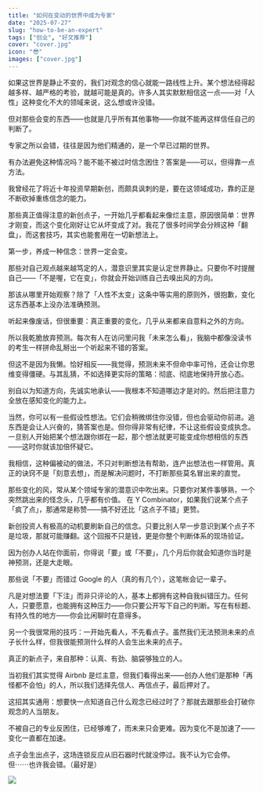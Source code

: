 ```yaml
---
title: "如何在变动的世界中成为专家"
date: "2025-07-27"
slug: "how-to-be-an-expert"
tags: ["创业", "好文推荐"]
cover: "cover.jpg"
icon: "😎"
images: ["cover.jpg"]
---
```

如果这世界是静止不变的，我们对观念的信心就能一路线性上升。某个想法经得起越多样、越严格的考验，就越可能是真的。许多人其实默默相信这一点——对「人性」这种变化不大的领域来说，这么想或许没错。



但对那些会变的东西——也就是几乎所有其他事物——你就不能再这样信任自己的判断了。



专家之所以会错，往往是因为他们精通的，是一个早已过期的世界。



有办法避免这种情况吗？能不能不被过时信念困住？答案是——可以，但得靠一点方法。



我曾经花了将近十年投资早期新创，而颇具讽刺的是，要在这领域成功，靠的正是不断砍掉重练信念的能力。



那些真正值得注意的新创点子，一开始几乎都看起来像烂主意，原因很简单：世界才刚变，而这个变化刚好让它从坏变成了对。我花了很多时间学会分辨这种「翻盘」，而这套技巧，其实也能套用在一切新想法上。



第一步，养成一种信念：世界一定会变。



那些对自己观点越来越笃定的人，潜意识里其实是认定世界静止。只要你不时提醒自己——「不是喔，它在变」，你就会开始训练自己去嗅出风的方向。



那该从哪里开始观察？除了「人性不太变」这条中等实用的原则外，很抱歉，变化这东西基本上没办法准确预测。



听起来像废话，但很重要：真正重要的变化，几乎从来都来自意料之外的方向。



所以我乾脆放弃预测。每次有人在访问里问我「未来怎么看」，我脑中都像没读书的考生一样拼命乱掰出一个听起来不错的答案。



但这不是因为我懒。恰好相反——我觉得，预测未来不但命中率可怜，还会让你思维变得僵硬。与其乱猜，不如选择更实际的策略：彻底、彻底地保持开放心态。



别自以为知道方向，先诚实地承认——我根本不知道哪边才是对的。然后把注意力全放在感知变化的能力上。



当然，你可以有一些假设性想法。它们会稍微绑住你没错，但也会驱动你前进。追东西是会让人兴奋的，猜答案也是。但你得非常有纪律，不让这些假设变成执念。
一旦别人开始把某个想法跟你绑在一起，那个想法就更可能变成你想相信的东西——这时你就该加倍怀疑它。



我相信，这种偏被动的做法，不只对判断想法有帮助，连产出想法也一样管用。真正的诀窍不是「刻意去想」，而是解决问题时，不打断那些莫名冒出来的直觉。



那些变化的风，常从某个领域专家的潜意识中吹出来。只要你对某件事够熟，一个突然跳出来的怪念头，几乎都有价值。
在 Y Combinator，如果我们说某个点子「疯了点」，那通常是称赞——搞不好还比「这点子不错」更赞。



新创投资人有极高的动机要刷新自己的信念。只要比别人早一步意识到某个点子不是垃圾，那就可能赚翻。这个回报不只是钱，更是你整个判断体系的现场验证。



因为创办人站在你面前，你得说「要」或「不要」，几个月后你就会知道你当时是神预测，还是大走眼。



那些说「不要」而错过 Google 的人（真的有几个），这笔帐会记一辈子。



凡是对想法要「下注」而非只评论的人，基本上都拥有这种自我纠错压力。任何人，只要愿意，也能拥有这种压力——你只要公开写下自己的判断。写在有标题、有持久性的地方——你会比闲聊时在意得多。



另一个我很常用的技巧：一开始先看人，不先看点子。虽然我们无法预测未来的点子长什么样，但我很能预测什么样的人会生出未来的点子。



真正的新点子，来自那种：认真、有劲、脑袋够独立的人。



当初我们其实觉得 Airbnb 是烂主意，但我们看得出来——创办人他们是那种「再怪都不会怕」的人，所以我们选择先信人、再信点子，最后押对了。



这招其实通用：想要快一点知道自己什么观念已经过时了？那就去跟那些会打破你观念的人当朋友。



不被自己的专业反困住，已经够难了，而未来只会更难。因为变化不是加速了——变化一直都在加速。



点子会生出点子，这场连锁反应从旧石器时代就没停过。我不认为它会停。
但⋯⋯也许我会错。（最好是）




![](https://prod-files-secure.s3.us-west-2.amazonaws.com/112d0858-5090-4d34-a606-b75eb8d65fd2/46476355-9cf3-4e99-9b7a-3531bc426380/1000202064.png?X-Amz-Algorithm=AWS4-HMAC-SHA256&X-Amz-Content-Sha256=UNSIGNED-PAYLOAD&X-Amz-Credential=ASIAZI2LB466WKCEAMCE%2F20250923%2Fus-west-2%2Fs3%2Faws4_request&X-Amz-Date=20250923T221149Z&X-Amz-Expires=3600&X-Amz-Security-Token=IQoJb3JpZ2luX2VjEMb%2F%2F%2F%2F%2F%2F%2F%2F%2F%2FwEaCXVzLXdlc3QtMiJHMEUCIGpUx7%2BpK0VKfFFmoyMwJIBBdyP2dG%2Fc84AK7v4%2FmTGVAiEAhPvU86xj5qdAFL4Gh5CX7QTPbMJ2%2BJGoFOAfr%2FyRtN0q%2FwMIThAAGgw2Mzc0MjMxODM4MDUiDJ4F%2B733VBpg1sTGdyrcA%2BGzDyuOltTqPeSHLJBlLB7buPIUvsQP1%2FUaCpnus1twzkh7e0gGSe4OTOPmCR%2F3oLgAFUuT1DZrBgyEgorqUHMHCNltrwNPUzyC%2Fnh6LorNgP89GB59BDVcLNhlwhCyn2vHUvX8Uol1ofXj64w1ddDXbYxhdhVqBzwexgiwxrdN91EkH3VaR9%2B7cojR2INbTAmYU3GhzKDW3U8qFkhqj75CUWmB3JOqGDdrm1hSxtfNhLw9hu3Na3jAO5TLzfK9ho4jUz2dMpcxPTvi6BafDEqh14wGhXfMHRPLZb652HZaKymcl3yIpPwfe1Hvbtg1XY597w%2BZZyHYUwEGEOj84rcWF2MKC2MPSorY%2BN5FcTjuzLrRCxV25JVt9DRpsCpmggvwdw0SB%2FteLUwwiUWQRkcSUTzsx0TjJjyqR%2Fy36IGBJ%2FJsLu7JY2kg0%2BIYxMB9N72iwHnR8Vv4GbgT1aCkjMnJduWcvqBJey3jXwPCNdeNcusn62nL0aUZlEUhS7BmJJG7gdowv5Yy6ENHv6dYsX%2BV053JPFl%2FwKxM3RXQsNj0lTbhnoinqrFfGBGqJpJRDs6aY9CR%2Fm3%2BAcpcG8QDvUWkzTo4wlviMfHZBcx0RNATeJc7YAFP5%2By5YCmOMLSdzMYGOqUBD9UzTBEAFbcnj8Xai2O2jCgrHbKKbUbXObccCP4%2BREv35vdWbJiGpo%2FMZeC9J1rIEtp5iPUiSyg1vNZ9kfOTOt%2FtsJmt%2BCeNOoxiuLtUdD4D1bD%2FlD1Se2hPymZQQwipiWTjFtAiEU%2Fioba%2Bl%2FvKECy%2BD%2B9w%2FFwjEbra97gRQ84ECVhUxt2zvoCeBoD3ZGNXjJI0v%2F86ZR0hUiZTEODwlaRLwrPs&X-Amz-Signature=1ce1aef01b998a2716646748e6724c7ec570ffd56c66eb9a7438fc6745cfec56&X-Amz-SignedHeaders=host&x-amz-checksum-mode=ENABLED&x-id=GetObject)

